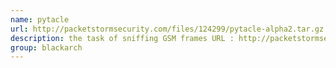 ```yaml
---
name: pytacle
url: http://packetstormsecurity.com/files/124299/pytacle-alpha2.tar.gz
description: the task of sniffing GSM frames URL : http://packetstormsecurity.com/files/124299/pytacle-alpha2.tar.gz Groups : blackarch blackarch-sniffer
group: blackarch
---
```

